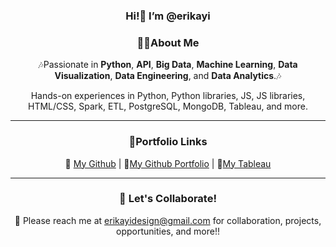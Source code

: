 <div align="center">

### Hi!👋 I’m @erikayi
	
### 👩‍💻About Me

🎶Passionate in **Python**, **API**, **Big Data**, **Machine Learning**, **Data Visualization**, **Data Engineering**, and **Data Analytics**.🎶
<p>Hands-on experiences in Python, Python libraries, JS, JS libraries, HTML/CSS, Spark, ETL, PostgreSQL, MongoDB, Tableau, and more.</p>

<!-- ✨*Current Status: Creating one project for a web app and another project for visualization for personal projects*✨ -->

***
### 🔗Portfolio Links
📍 [My Github](https://github.com/erikayi "My Github Profile") | 📍[My Github Portfolio](https://erikayi.github.io "My Github Portfolio") | 📍[My Tableau](https://public.tableau.com/profile/erika.yi "My Tableau Page")

***
### 💞 Let's Collaborate!
📧 Please reach me at <erikayidesign@gmail.com> for collaboration, projects, opportunities, and more!!
	
</div>

<!---
erikayi/erikayi is a ✨ special ✨ repository because its `README.md` (this file) appears on your GitHub profile.
You can click the Preview link to take a look at your changes.
--->
